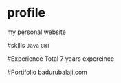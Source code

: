 # profile
my personal website

#skills
`Java`
`GWT`

#Experience
Total 7 years expereince

#Portifolio
badurubalaji.com
